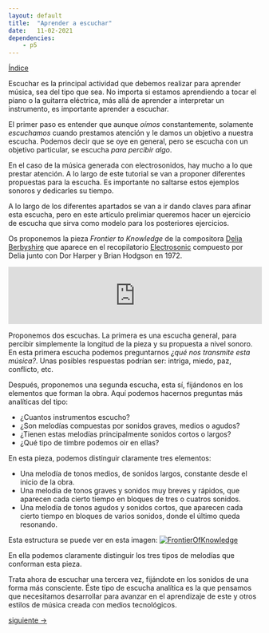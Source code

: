 ```yaml
---
layout: default
title:  "Aprender a escuchar"
date:   11-02-2021
dependencies:
    - p5
---
```


[Índice](../README.md)

Escuchar es la principal actividad que debemos realizar para aprender música, sea del tipo que sea. 
No importa si estamos aprendiendo a tocar el piano o la guitarra eléctrica, más allá de aprender a interpretar un instrumento, es importante aprender a escuchar. 

El primer paso es entender que aunque _oímos_ constantemente, solamente _escuchamos_ cuando prestamos atención y le damos un objetivo a nuestra escucha. 
Podemos decir que se oye en general, pero se escucha con un objetivo particular, se escucha _para percibir algo_.

En el caso de la música generada con electrosonidos, hay mucho a lo que prestar atención. A lo largo de este tutorial se van a proponer diferentes propuestas para la escucha. 
Es importante no saltarse estos ejemplos sonoros y dedicarles su tiempo. 

A lo largo de los diferentes apartados se van a ir dando claves para afinar esta escucha, pero en este artículo prelimiar queremos hacer un ejercicio de escucha que sirva como modelo para los posteriores ejercicios.

Os proponemos la pieza _Frontier to Knowledge_ de la compositora [Delia Berbyshire](https://es.wikipedia.org/wiki/Delia_Derbyshire) que aparece en el recopilatorio [Electrosonic](https://wikidelia.net/wiki/Electrosonic) compuesto por Delia junto con Dor Harper y Brian Hodgson en 1972.

<iframe width="508" height="115" src="https://www.youtube.com/embed/dQpbAniTx0U" frameborder="0" allow="accelerometer; autoplay; clipboard-write; encrypted-media; gyroscope; picture-in-picture" allowfullscreen></iframe>

Proponemos dos escuchas. La primera es una escucha general, para percibir simplemente la longitud de la pieza y su propuesta a nivel sonoro. En esta primera escucha podemos preguntarnos _¿qué nos transmite esta música?_.
Unas posibles respuestas podrían ser: intriga, miedo, paz, conflicto, etc.

Después, proponemos una segunda escucha, esta sí, fijándonos en los elementos que forman la obra. Aquí podemos hacernos preguntas más analíticas del tipo:
- ¿Cuantos instrumentos escucho?
- ¿Son melodías compuestas por sonidos graves, medios o agudos?
- ¿Tienen estas melodías principalmente sonidos cortos o largos?
- ¿Qué tipo de timbre podemos oir en ellas?

En esta pieza, podemos distinguir claramente tres elementos: 
- Una melodía de tonos medios, de sonidos largos, constante desde el inicio de la obra. 
- Una melodia de tonos graves y sonidos muy breves y rápidos, que aparecen cada cierto tiempo en bloques de tres o cuatros sonidos.
- Una melodía de tonos agudos y sonidos cortos, que aparecen cada cierto tiempo en bloques de varios sonidos, donde el último queda resonando. 

Esta estructura se puede ver en esta imagen:
[![FrontierOfKnowledge](https://wikidelia.net/images/thumb/f/fd/Frontier_of_Knowledge_-_Spectrogram.jpg/1101px-Frontier_of_Knowledge_-_Spectrogram.jpg)](https://wikidelia.net/wiki/Frontier_of_Knowledge)

En ella podemos claramente distinguir los tres tipos de melodías que conforman esta pieza. 

Trata ahora de escuchar una tercera vez, fijándote en los sonidos de una forma más consciente. Éste tipo de escucha analítica es la que pensamos que necesitamos desarrollar para avanzar en el aprendizaje de este y otros estilos de música creada con medios tecnológicos.

[siguiente ->]()
